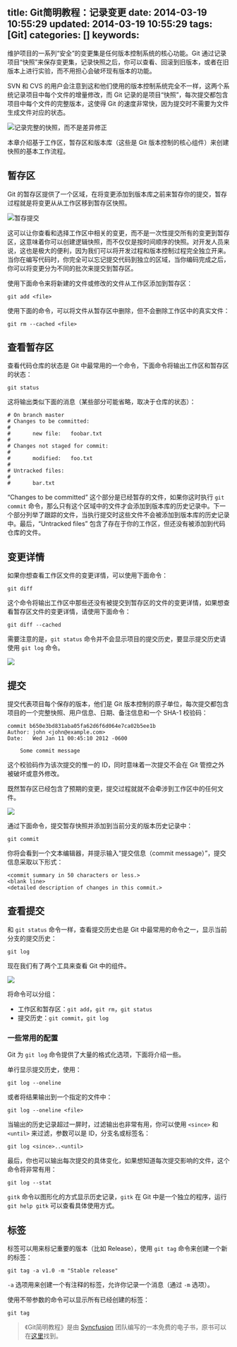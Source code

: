 title: Git简明教程：记录变更
date: 2014-03-19 10:55:29
updated: 2014-03-19 10:55:29
tags: [Git]
categories: []
keywords:
---
维护项目的一系列“安全”的变更集是任何版本控制系统的核心功能。Git 通过记录项目“快照”来保存变更集，记录快照之后，你可以查看、回滚到旧版本，或者在旧版本上进行实验，而不用担心会破坏现有版本的功能。

SVN 和 CVS 的用户会注意到这和他们使用的版本控制系统完全不一样，这两个系统记录项目中每个文件的增量修改，而 Git 记录的是项目“快照”，每次提交都包含项目中每个文件的完整版本，这使得 Git 的速度非常快，因为提交时不需要为文件生成文件对应的状态。

![记录完整的快照，而不是差异修正](http://bubkoo.qiniudn.com/recording-complete-snapshots.png)

本章介绍基于工作区，暂存区和版本库（这些是 Git 版本控制的核心组件）来创建快照的基本工作流程。

<!--more-->

## 暂存区 ##

Git 的暂存区提供了一个区域，在将变更添加到版本库之前来暂存你的提交，暂存过程就是将变更从从工作区移到暂存区快照。

![暂存提交](http://bubkoo.qiniudn.com/components-involved-in-staging-a-commit.png)

这可以让你查看和选择工作区中相关的变更，而不是一次性提交所有的变更到暂存区，这意味着你可以创建逻辑快照，而不仅仅是按时间顺序的快照。对开发人员来说，这也是极大的便利，因为我们可以将开发过程和版本控制过程完全独立开来。当你在编写代码时，你完全可以忘记提交代码到独立的区域，当你编码完成之后，你可以将变更分为不同的批次来提交到暂存区。

使用下面命令来将新建的文件或修改的文件从工作区添加到暂存区：
``` dos
git add <file>
```
使用下面的命令，可以将文件从暂存区中删除，但不会删除工作区中的真实文件：
``` dos
git rm --cached <file>
```

## 查看暂存区 ##

查看代码仓库的状态是 Git 中最常用的一个命令，下面命令将输出工作区和暂存区的状态：

``` dos
git status
```
这将输出类似下面的消息（某些部分可能省略，取决于仓库的状态）：
``` dos
# On branch master
# Changes to be committed:
#
#       new file:   foobar.txt
#
# Changes not staged for commit:
#
#       modified:   foo.txt
#
# Untracked files:
#
#       bar.txt
```
“Changes to be committed” 这个部分是已经暂存的文件，如果你这时执行 `git commit` 命令，那么只有这个区域中的文件才会添加到版本库的历史记录中。下一个部分列举了跟踪的文件，当执行提交时这些文件不会被添加到版本库的历史记录中。最后，“Untracked files” 包含了存在于你的工作区，但还没有被添加到代码仓库的文件。

## 变更详情 ##

如果你想查看工作区文件的变更详情，可以使用下面命令：

``` dos
git diff
```
这个命令将输出工作区中那些还没有被提交到暂存区的文件的变更详情，如果想查看暂存区文件的变更详情，请使用下面命令：

``` dos
git diff --cached
```
需要注意的是，`git status` 命令并不会显示项目的提交历史，要显示提交历史请使用 `git log` 命令。

![](http://bubkoo.qiniudn.com/components-in-the-scope-of-git-status.png)

## 提交 ##

提交代表项目每个保存的版本，他们是 Git 版本控制的原子单位，每次提交都包含项目的一个完整快照、用户信息、日期、备注信息和一个 SHA-1 校验码：

``` dos
commit b650e3bd831aba05fa62d6f6d064e7ca02b5ee1b
Author: john <john@example.com>
Date:   Wed Jan 11 00:45:10 2012 -0600
 
    Some commit message
```


这个校验码作为该次提交的惟一的 ID，同时意味着一次提交不会在 Git 管控之外被破坏或意外修改。

既然暂存区已经包含了预期的变更，提交过程就就不会牵涉到工作区中的任何文件。

![](http://bubkoo.qiniudn.com/components-involved-in-committing-a-snapshot.png)

通过下面命令，提交暂存快照并添加到当前分支的版本历史记录中：

``` dos
git commit
```
你将会看到一个文本编辑器，并提示输入“提交信息（commit message）”，提交信息采取以下形式：

``` dos
<commit summary in 50 characters or less.>
<blank line>
<detailed description of changes in this commit.>
```

## 查看提交 ##

和 `git status` 命令一样，查看提交历史也是 Git 中最常用的命令之一，显示当前分支的提交历史：

``` dos
git log
```
现在我们有了两个工具来查看 Git 中的组件。

![](http://bubkoo.qiniudn.com/output-of-git-status-vs-git%20log.png)

将命令可以分组：
- 工作区和暂存区：`git add`，`git rm`，`git status`
- 提交历史：`git commit`，`git log`

### 一些常用的配置 ###
Git 为 `git log` 命令提供了大量的格式化选项，下面将介绍一些。

单行显示提交历史，使用：

``` dos
git log --oneline
```
或者将结果输出到一个指定的文件中：
``` dos
git log --oneline <file>
```
当输出的历史记录超过一屏时，过滤输出也非常有用，你可以使用 `<since>` 和 `<until>` 来过滤，参数可以是 ID，分支名或标签名：
``` dos
git log <since>..<until>
```
最后，你也可以输出每次提交的具体变化，如果想知道每次提交影响的文件，这个命令将非常有用：
``` dos
git log --stat
```
`gitk` 命令以图形化的方式显示历史记录，`gitk` 在 Git 中是一个独立的程序，运行 `git help gitk` 可以查看具体使用方式。

## 标签 ##
标签可以用来标记重要的版本（比如 Release），使用 `git tag` 命令来创建一个新的标签：
```dos
git tag -a v1.0 -m "Stable release"
```
`-a` 选项用来创建一个有注释的标签，允许你记录一个消息（通过 `-m` 选项）。

使用不带参数的命令可以显示所有已经创建的标签：
```dos
git tag
```


>《Git简明教程》是由 [Syncfusion](http://www.syncfusion.com/resources/techportal/ebooks/git?utm_medium=BizDev-Nettutsplus0613) 团队编写的一本免费的电子书，原书可以在[这里](http://www.syncfusion.com/resources/techportal/ebooks/git?utm_medium=BizDev-Nettutsplus0613)找到。